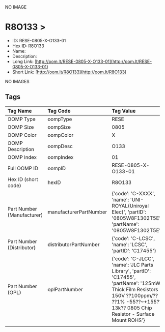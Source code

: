 


  
NO IMAGE  
# R8O133 > 

- ID: RESE-0805-X-O133-01
- Hex ID: R8O133
- Name: 
- Description: 
- Long Link: [http://oom.lt/RESE-0805-X-O133-01](http://oom.lt/RESE-0805-X-O133-01)
- Short Link: [http://oom.lt/R8O133](http://oom.lt/R8O133)
  
NO IMAGES  
## Tags
  

|Tag Name|Tag Code|Tag Value|
| :--- | :--- | :--- |
|OOMP Type|oompType|RESE|
|OOMP Size|oompSize|0805|
|OOMP Color|oompColor|X|
|OOMP Description|oompDesc|O133|
|OOMP Index|oompIndex|01|
|Full OOMP ID|oompID|RESE-0805-X-O133-01|
|Hex ID (short code)|hexID|R8O133|
|Part Number (Manufacturer)|manufacturerPartNumber|{'code': 'C-XXXX', 'name': 'UNI-ROYAL(Uniroyal Elec)', 'partID': '0805W8F1302T5E', 'partName': '0805W8F1302T5E'}|
|Part Number (Distributor)|distributorPartNumber|{'code': 'C-LCSC', 'name': 'LCSC', 'partID': 'C17455'}|
|Part Number (OPL)|oplPartNumber|{'code': 'C-JLCC', 'name': 'JLC Parts Library', 'partID': 'C17455', 'partName': '125mW Thick Film Resistors 150V ??100ppm/?? ??1% -55??~+155?? 13k?? 0805  Chip Resistor - Surface Mount ROHS'}|
||||
